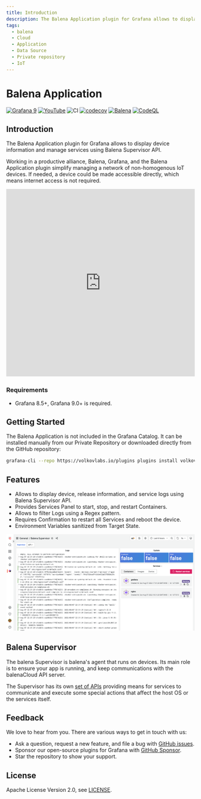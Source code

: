```yaml
---
title: Introduction
description: The Balena Application plugin for Grafana allows to display device information and manage services using Balena Supervisor API.
tags:
  - balena
  - Cloud
  - Application
  - Data Source
  - Private repository
  - IoT
---
```


# Balena Application

[![Grafana 9](https://img.shields.io/badge/Grafana-9.3.2-orange)](https://www.grafana.com)
[![YouTube](https://img.shields.io/badge/YouTube-Playlist-red)](https://youtube.com/playlist?list=PLPow72ygztmRdzBPeQ16cwM7ZvPbXfyHv)
![CI](https://github.com/volkovlabs/volkovlabs-balena-app/workflows/CI/badge.svg)
[![codecov](https://codecov.io/gh/VolkovLabs/volkovlabs-balena-app/branch/main/graph/badge.svg?token=2W9VR0PG5N)](https://codecov.io/gh/VolkovLabs/volkovlabs-balena-app)
[![Balena](https://github.com/volkovlabs/volkovlabs-balena-app/actions/workflows/balena.yml/badge.svg)](https://github.com/volkovlabs/volkovlabs-balena-app/actions/workflows/balena.yml)
[![CodeQL](https://github.com/VolkovLabs/volkovlabs-balena-app/actions/workflows/codeql-analysis.yml/badge.svg)](https://github.com/VolkovLabs/volkovlabs-balena-app/actions/workflows/codeql-analysis.yml)

## Introduction

The Balena Application plugin for Grafana allows to display device information and manage services using Balena Supervisor API.

Working in a productive alliance, Balena, Grafana, and the Balena Application plugin simplify managing a network of non-homogenous IoT devices. If needed, a device could be made accessible directly, which means internet access is not required.

<iframe width="100%" height="500" src="https://www.youtube.com/embed/5NfrVdOX0s8" title="Balena Application plugin for Grafana | Connect to your IoT devices directly from Grafana" frameBorder="0" allow="accelerometer; autoplay; clipboard-write; encrypted-media; gyroscope; picture-in-picture" allowFullScreen></iframe>

### Requirements

- Grafana 8.5+, Grafana 9.0+ is required.

## Getting Started

The Balena Application is not included in the Grafana Catalog. It can be installed manually from our Private Repository or downloaded directly from the GitHub repository:

```bash
grafana-cli --repo https://volkovlabs.io/plugins plugins install volkovlabs-balena-app
```

## Features

- Allows to display device, release information, and service logs using Balena Supervisor API.
- Provides Services Panel to start, stop, and restart Containers.
- Allows to filter Logs using a Regex pattern.
- Requires Confirmation to restart all Services and reboot the device.
- Environment Variables sanitized from Target State.

![Application](https://raw.githubusercontent.com/volkovlabs/volkovlabs-balena-app/main/src/img/app.png)

## Balena Supervisor

The balena Supervisor is balena's agent that runs on devices. Its main role is to ensure your app is running, and keep communications with the balenaCloud API server.

The Supervisor has its own [set of APIs](https://www.balena.io/docs/reference/supervisor/supervisor-api/) providing means for services to communicate and execute some special actions that affect the host OS or the services itself.

## Feedback

We love to hear from you. There are various ways to get in touch with us:

- Ask a question, request a new feature, and file a bug with [GitHub issues](https://github.com/volkovlabs/volkovlabs-balena-app/issues/new/choose).
- Sponsor our open-source plugins for Grafana with [GitHub Sponsor](https://github.com/sponsors/VolkovLabs).
- Star the repository to show your support.

## License

Apache License Version 2.0, see [LICENSE](https://github.com/volkovlabs/volkovlabs-balena-app/blob/main/LICENSE).
